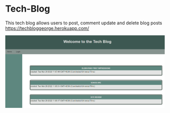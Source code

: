# Tech-Blog
This tech blog allows users to post, comment update and delete blog posts
https://techbloggeorge.herokuapp.com/

![screenshot](./techblog.PNG)
